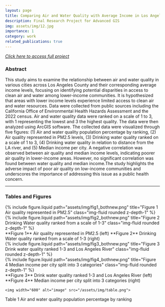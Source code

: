 ```yaml
---
layout: page
title: Comparing Air and Water Quality with Average Income in Los Angeles County
description: Final Research Project for Advanced GIS 
img: assets/img/12.jpg
importance: 1
category: work
related_publications: true
---
```


[*Click here to access full project*
](https://github.com/leilaghazvini/leilaghazvini.github.io/blob/master/assets/pdf/Project%20envs%20196%20.pdf)
### Abstract

This study aims to examine the relationship between air and water quality in various cities across Los Angeles County and their corresponding average income levels, focusing on identifying potential disparities in access to clean air and water among lower-income communities. It is hypothesized that areas with lower income levels experience limited access to clean air and water resources. Data were collected from public sources including the California Office of Environmental Health Hazards Assessment and the 2022 census. Air and water quality data were ranked on a scale of 1 to 3, with 1 representing the lowest and 3 the highest quality. The data were then analyzed using ArcGIS software. The collected data were visualized through five figures: (1) Air and water quality population percentage by ranking, (2) Air quality represented in PM2.5 levels, (3) Drinking water quality ranked on a scale of 1 to 3, (4) Drinking water quality in relation to distance from the LA river, and (5) Median income per city. A negative correlation was observed between air quality and median income levels, indicating poorer air quality in lower-income areas. However, no significant correlation was found between water quality and median income.The study highlights the adverse impact of poor air quality on low-income communities and underscores the importance of addressing this issue as a public health concern.

 ---
 
### Tables and Figures

<div class="row justify-content-sm-center">
  <div class="col-sm-6 mt-3 mt-md-0">
    {% include figure.liquid path="assets/img/fig1_bothnew.png" title="Figure 1 Air quality represented in PM2.5" class="img-fluid rounded z-depth-1" %}
   </div>
  <div class="col-sm-6 mt-3 mt-md-0">
    {% include figure.liquid path="assets/img/fig2_bothnew.png" title="Figure 2 Drinking Water quality ranked from a scale of 1-3" class="img-fluid rounded z-depth-1" %}
  </div>
</div>
   **Figure 1** Air quality represented in PM2.5 (left) 
   **Figure 2** Drinking Water quality ranked from a scale of 1-3 (right) 
  
<div class="row justify-content-sm-center">
  <div class="col-sm-6 mt-3 mt-md-0">
    {% include figure.liquid path="assets/img/fig3_bothnew.png" title="Figure 3 Drink water quality ranked 1-3 and Los Angeles River" class="img-fluid rounded z-depth-1" %}
   </div>
  <div class="col-sm-6 mt-3 mt-md-0">
    {% include figure.liquid path="assets/img/fig4_bothnew.png" title="Figure 4 Median income per city split into 3 categories" class="img-fluid rounded z-depth-1" %}
  </div>
</div>
    **Figure 3** Drink water quality ranked 1-3 and Los Angeles River (left) 
    **Figure 4** Median income per city split into 3 categories (right) 

    <img width="600" alt="image" src="/assets/img/table.png"> 


Table 1 Air and water quality population percentage by ranking
